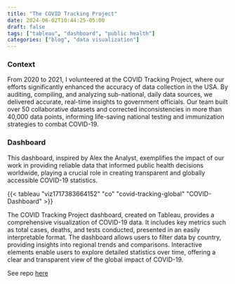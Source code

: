 ```yaml
---
title: "The COVID Tracking Project"
date: 2024-06-02T10:44:25-05:00
draft: false
tags: ["tableau", "dashboard", "public health"]
categories: ["blog", "data visualization"]
---
```


### Context 
From 2020 to 2021, I volunteered at the COVID Tracking Project, where our efforts significantly enhanced the accuracy of data collection in the USA. By auditing, compiling, and analyzing sub-national, daily data sources, we delivered accurate, real-time insights to government officials. Our team built over 50 collaborative datasets and corrected inconsistencies in more than 40,000 data points, informing life-saving national testing and immunization strategies to combat COVID-19.

### Dashboard
This dashboard, inspired by Alex the Analyst, exemplifies the impact of our work in providing reliable data that informed public health decisions worldwide, playing a crucial role in creating transparent and globally accessible COVID-19 statistics.

{{< tableau "viz1717383664152" "co" "covid-tracking-global" "COVID-Dashboard" >}}


The COVID Tracking Project dashboard, created on Tableau, provides a comprehensive visualization of COVID-19 data. It includes key metrics such as total cases, deaths, and tests conducted, presented in an easily interpretable format. The dashboard allows users to filter data by country, providing insights into regional trends and comparisons. Interactive elements enable users to explore detailed statistics over time, offering a clear and transparent view of the global impact of COVID-19.

See repo [here](https://github.com/k10sj02/covid-tracking-project-sql)

